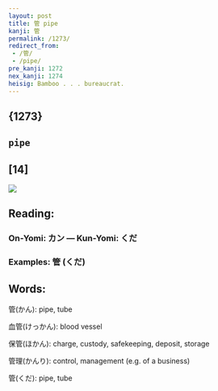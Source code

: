 ```yaml
---
layout: post
title: 管 pipe
kanji: 管
permalink: /1273/
redirect_from:
 - /管/
 - /pipe/
pre_kanji: 1272
nex_kanji: 1274
heisig: Bamboo . . . bureaucrat.
---
```


## {1273}

## `pipe`

## [14]

<div class="stroke"><img src="E7AEA1.png" /></div>

## Reading:

### On-Yomi: カン &mdash; Kun-Yomi: くだ

### Examples: 管 (くだ)

## Words:

管(かん): pipe, tube

血管(けっかん): blood vessel

保管(ほかん): charge, custody, safekeeping, deposit, storage

管理(かんり): control, management (e.g. of a business)

管(くだ): pipe, tube
